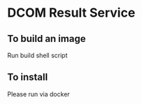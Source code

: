 # DCOM Result Service


## To build an image

Run build shell script


## To install

Please run via docker